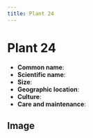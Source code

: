 ```yaml
---
title: Plant 24
---
```

# Plant 24

- **Common name**:
- **Scientific name**:
- **Size**:
- **Geographic location**:
- **Culture**:
- **Care and maintenance**:

## Image

<!-- Add an image of the plant below. For example:
![Plant 24](images/plant-24.jpg)
-->
